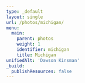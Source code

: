 ```yaml
---
type: _default
layout: single
url: /photos/michigan/
menu:
  main:
    parent: photos
    weight: 1
    identifier: michigan
    title: Michigan
unifiedAlt: 'Dawson Kinsman'
_build:
  publishResources: false
---
```


